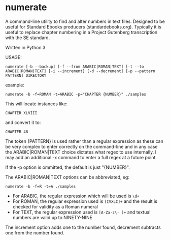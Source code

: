# numerate

A command-line utility to find and alter numbers in text files. Designed to be useful for Standard Ebooks producers (standardebooks.org). Typically it is useful to replace chapter numbering in a Project Gutenberg transcription with the SE standard.

Written in Python 3

USAGE:

`numerate [-b --backup] [-f --from ARABIC|ROMAN|TEXT] [-t --to ARABIC|ROMAN|TEXT] [-i --increment] [-d --decrement] [-p --pattern PATTERN] DIRECTORY`

example:

`numerate -b -f=ROMAN -t=ARABIC -p="CHAPTER {NUMBER}" ./samples`

This will locate instances like:

`CHAPTER XLVIII` 

and convert it to:

`CHAPTER 48`

The token {PATTERN} is used rather than a regular expression as these can be very complex to enter correctly on the command-line and in any case the ARABIC|ROMAN|TEXT choice dictates what regex to use internally. I may add an additional -x command to enter a full regex at a future point.

If the -p option is ommitted, the default is just "{NUMBER}".

The ARABIC|ROMAN|TEXT options can be abbreviated, eg:

`numerate -b -f=R -t=A ./samples`

- For ARABIC, the regular expression which will be used is `\d+`
- For ROMAN, the regular expression used is `[IVXLC]+` and the result is checked for validity as a Roman numeral
- For TEXT, the regular expression used is `[A-Za-z\- ]+` and textual numbers are valid up to NINETY-NINE

The increment option adds one to the number found, decrement subtracts one from the number found.

